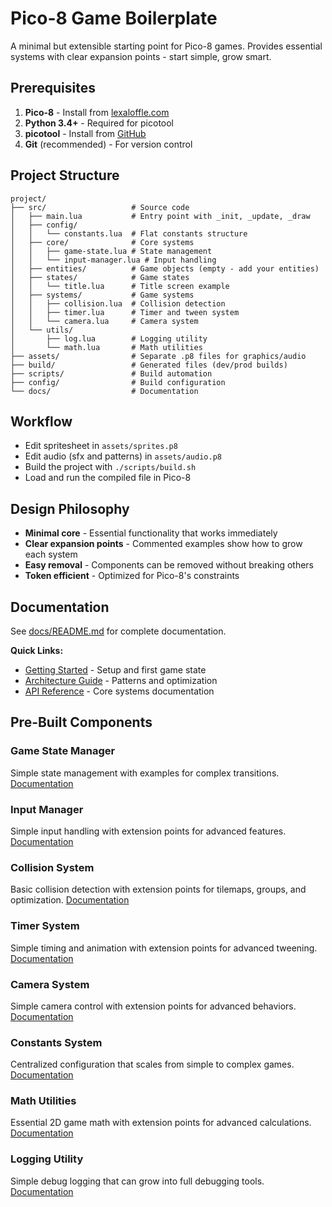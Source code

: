 # Pico-8 Game Boilerplate

A minimal but extensible starting point for Pico-8 games. Provides essential systems with clear expansion points - start simple, grow smart. 

## Prerequisites

1. **Pico-8** - Install from [lexaloffle.com](https://www.lexaloffle.com/pico-8.php)
2. **Python 3.4+** - Required for picotool
3. **picotool** - Install from [GitHub](https://github.com/dansanderson/picotool)
3. **Git** (recommended) - For version control

## Project Structure

```
project/
├── src/                   # Source code
│   ├── main.lua           # Entry point with _init, _update, _draw
│   ├── config/
│   │   └── constants.lua  # Flat constants structure
│   ├── core/              # Core systems
│   │   ├── game-state.lua # State management
│   │   └── input-manager.lua # Input handling
│   ├── entities/          # Game objects (empty - add your entities)
│   ├── states/            # Game states
│   │   └── title.lua      # Title screen example
│   ├── systems/           # Game systems
│   │   ├── collision.lua  # Collision detection
│   │   ├── timer.lua      # Timer and tween system
│   │   └── camera.lua     # Camera system
│   └── utils/
│       ├── log.lua        # Logging utility
│       └── math.lua       # Math utilities
├── assets/                # Separate .p8 files for graphics/audio
├── build/                 # Generated files (dev/prod builds)
├── scripts/               # Build automation
├── config/                # Build configuration
└── docs/                  # Documentation
```


## Workflow

- Edit spritesheet in `assets/sprites.p8`
- Edit audio (sfx and patterns) in `assets/audio.p8`
- Build the project with `./scripts/build.sh`
- Load and run the compiled file in Pico-8

## Design Philosophy

- **Minimal core** - Essential functionality that works immediately
- **Clear expansion points** - Commented examples show how to grow each system
- **Easy removal** - Components can be removed without breaking others
- **Token efficient** - Optimized for Pico-8's constraints

## Documentation

See [docs/README.md](docs/README.md) for complete documentation.

**Quick Links:**
- [Getting Started](docs/getting-started.md) - Setup and first game state
- [Architecture Guide](docs/architecture.md) - Patterns and optimization
- [API Reference](docs/api/) - Core systems documentation

## Pre-Built Components

### Game State Manager
Simple state management with examples for complex transitions. [Documentation](docs/api/game-state.md)

### Input Manager
Simple input handling with extension points for advanced features. [Documentation](docs/api/input-manager.md)

### Collision System
Basic collision detection with extension points for tilemaps, groups, and optimization. [Documentation](docs/api/collision.md)

### Timer System
Simple timing and animation with extension points for advanced tweening. [Documentation](docs/api/timer.md)

### Camera System
Simple camera control with extension points for advanced behaviors. [Documentation](docs/api/camera.md)

### Constants System
Centralized configuration that scales from simple to complex games. [Documentation](docs/api/constants.md)

### Math Utilities
Essential 2D game math with extension points for advanced calculations. [Documentation](docs/api/math.md)

### Logging Utility
Simple debug logging that can grow into full debugging tools. [Documentation](docs/api/logging.md)
